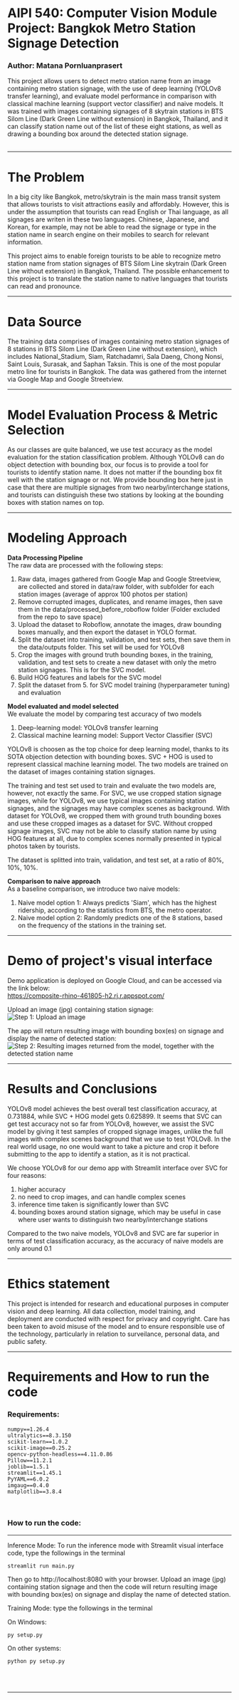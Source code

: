 # AIPI 540: Computer Vision Module Project: Bangkok Metro Station Signage Detection
### **Author**: Matana Pornluanprasert

This project allows users to detect metro station name from an image containing metro station signage, with the use of deep learning (YOLOv8 transfer learning), and evaluate model performance in comparison with classical machine learning (support vector classifier) and naive models. It was trained with images containing signages of 8 skytrain stations in BTS Silom Line (Dark Green Line without extension) in Bangkok, Thailand, and it can classify station name out of the list of these eight stations, as well as drawing a bounding box around the detected station signage.<br>
<br>

***
# The Problem<br>
In a big city like Bangkok, metro/skytrain is the main mass transit system that allows tourists to visit attractions easily and affordably. However, this is under the assumption that tourists can read English or Thai language, as all signages are writen in these two languages. Chinese, Japanese, and Korean, for example, may not be able to read the signage or type in the station name in search engine on their mobiles to search for relevant information.<br>

This project aims to enable foreign tourists to be able to recognize metro station name from station signages of BTS Silom Line skytrain (Dark Green Line without extension) in Bangkok, Thailand. The possible enhancement to this project is to translate the station name to native languages that tourists can read and pronounce.<br>


***
# Data Source<br>
The training data comprises of images containing metro station signages of 8 stations in BTS Silom Line (Dark Green Line without extension), which includes National_Stadium, Siam, Ratchadamri, Sala Daeng, Chong Nonsi, Saint Louis, Surasak, and Saphan Taksin. This is one of the most popular metro line for tourists in Bangkok. The data was gathered from the internet via Google Map and Google Streetview.<br>


***
# Model Evaluation Process & Metric Selection<br>
As our classes are quite balanced, we use test accuracy as the model evaluation for the station classification problem. Although YOLOv8 can do object detection with bounding box, our focus is to provide a tool for tourists to identify station name. It does not matter if the bounding box fit well with the station signage or not. We provide bounding box here just in case that there are multiple signages from two nearby/interchange stations, and tourists can distinguish these two stations by looking at the bounding boxes with station names on top.<br>


***
# Modeling Approach<br>

**Data Processing Pipeline**<br>
The raw data are processed with the following steps:<br>
1. Raw data, images gathered from Google Map and Google Streetview, are collected and stored in data/raw folder, with subfolder for each station images (average of approx 100 photos per station)
2. Remove corrupted images, duplicates, and rename images, then save them in the data/processed_before_roboflow folder (Folder excluded from the repo to save space)
3. Upload the dataset to Roboflow, annotate the images, draw bounding boxes manually, and then export the dataset in YOLO format.
4. Split the dataset into training, validation, and test sets, then save them in the data/outputs folder. This set will be used for YOLOv8
5. Crop the images with ground truth bounding boxes, in the training, validation, and test sets to create a new dataset with only the metro station signages. This is for the SVC model.
6. Build HOG features and labels for the SVC model
7. Split the dataset from 5. for SVC model training (hyperparameter tuning) and evaluation<br>

**Model evaluated and model selected**<br>
We evaluate the model by comparing test accuracy of two models<br>
1. Deep-learning model: YOLOv8 transfer learning
2. Classical machine learning model: Support Vector Classifier (SVC)<br>

YOLOv8 is choosen as the top choice for deep learning model, thanks to its SOTA objection detection with bounding boxes. SVC + HOG is used to represent classical machine learning model. The two models are trained on the dataset of images containing station signages. <br>

The training and test set used to train and evaluate the two models are, however, not exactly the same. For SVC, we use cropped station signage images, while for YOLOv8, we use typical images containing station signages, and the signages may have complex scenes as background. With dataset for YOLOv8, we cropped them with ground truth bounding boxes and use these cropped images as a dataset for SVC. Without cropped signage images, SVC may not be able to classify station name by using HOG features at all, due to complex scenes normally presented in typical photos taken by tourists.<br>

The dataset is splitted into train, validation, and test set, at a ratio of 80%, 10%, 10%.<br>

**Comparison to naive approach**<br>
As a baseline comparison, we introduce two naive models:
1. Naive model option 1: Always predicts 'Siam', which has the highest ridership, according to the statistics from BTS, the metro operator.
2. Naive model option 2: Randomly predicts one of the 8 stations, based on the frequency of the stations in the training set.<br>



***
# Demo of project's visual interface<br>
Demo application is deployed on Google Cloud, and can be accessed via the link below:<br>
https://composite-rhino-461805-h2.rj.r.appspot.com/

Upload an image (jpg) containing station signage:<br>
![Step 1: Upload an image](step1_upload.png)

The app will return resulting image with bounding box(es) on signage and display the name of detected station:<br>
![Step 2: Resulting images returned from the model, together with the detected station name](step2_result.png)


***
# Results and Conclusions<br>
YOLOv8 model achieves the best overall test classification accuracy, at 0.731884, while SVC + HOG model gets 0.625899. It seems that SVC can get test accuracy not so far from YOLOv8, however, we assist the SVC model by giving it test samples of cropped signage images, unlike the full images with complex scenes background that we use to test YOLOv8. In the real world usage, no one would want to take a picture and crop it before submitting to the app to identify a station, as it is not practical.<br>

We choose YOLOv8 for our demo app with Streamlit interface over SVC for four reasons: <br>
1. higher accuracy
2. no need to crop images, and can handle complex scenes
3. inference time taken is significantly lower than SVC
4. bounding boxes around station signage, which may be useful in case where user wants to distinguish two nearby/interchange stations<br>

Compared to the two naive models, YOLOv8 and SVC are far superior in terms of test classification accuracy, as the accuracy of naive models are only around 0.1<br>


***
# Ethics statement<br>
This project is intended for research and educational purposes in computer vision and deep learning. All data collection, model training, and deployment are conducted with respect for privacy and copyright. Care has been taken to avoid misuse of the model and to ensure responsible use of the technology, particularly in relation to surveilance, personal data, and public safety.<br>


***
# Requirements and How to run the code

### **Requirements**:<br>
```
numpy==1.26.4
ultralytics==8.3.150
scikit-learn==1.0.2
scikit-image==0.25.2
opencv-python-headless==4.11.0.86
Pillow==11.2.1
joblib==1.5.1
streamlit==1.45.1
PyYAML==6.0.2
imgaug==0.4.0
matplotlib==3.8.4
```
<br>

### **How to run the code**:<br>
***
Inference Mode: To run the inference mode with Streamlit visual interface code, type the followings in the terminal<br>

```
streamlit run main.py
```

Then go to http://localhost:8080 with your browser. Upload an image (jpg) containing station signage and then the code will return resulting image with bounding box(es) on signage and display the name of detected station.

Training Mode: type the followings in the terminal<br>

On Windows:<br>

```
py setup.py
```

On other systems:<br>

```
python py setup.py
```

<br>
<br>


***
